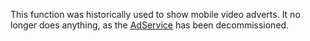 This function was historically used to show mobile video adverts. It no longer does anything, as the [AdService](https://developer.roblox.com/en-us/api-reference/class/AdService) has been decommissioned.